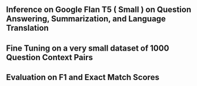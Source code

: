 ## Inference on Google Flan T5 ( Small ) on Question Answering, Summarization, and Language Translation
## Fine Tuning on a very small dataset of 1000 Question Context Pairs
## Evaluation on F1 and Exact Match Scores
